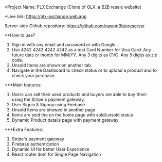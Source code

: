*Project Name: PLX Exchange (Clone of OLX, a B2B resale website)

*Live link: https://plx-exchange.web.app 

Server-side Github repository: https://github.com/nayem9b/preserver 


**How to use? 
1. Sign in with any email and password or with Google .
2. Use 4242 4242 4242 4242 as a test Card Number for Visa Card. Any future date or month for MM/YY. Any 3 digits as CVC. Any 5 digits as zip code.
3. Unsold Items are shown on another tab.
4. Navigate in the Dashboard to check status or to upload a product and to check your purchase.

***Main features: 
1. Users can sell their used products and buyers are able to buy them using the Stripe's payment gateway. 
2. User Signin & Signup using Firebase 
3. Unsold items are showed in another page
4. Items are sold the on the home page with sold/unsold status
5. Dynamic Product details page with payment gateway

***Extra Features: 
1. Stripe's payment gateway 
2. Firebase authentication 
3. Dynamic UI for better User Experience 
4. React router dom for Single Page Navigation 
